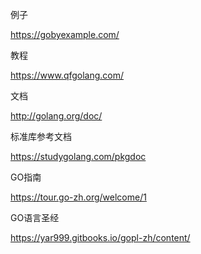 例子

https://gobyexample.com/

教程

https://www.qfgolang.com/

文档

http://golang.org/doc/

标准库参考文档

https://studygolang.com/pkgdoc

GO指南

https://tour.go-zh.org/welcome/1

GO语言圣经

https://yar999.gitbooks.io/gopl-zh/content/